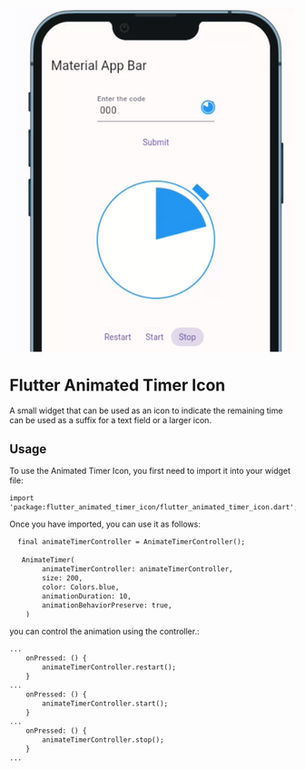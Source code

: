 ![image](example/lib/src/img/v.png)

# Flutter Animated Timer Icon
A small widget that can be used as an icon to indicate the remaining time can be used as a suffix for a text field or a larger icon.

## Usage

To use the Animated Timer Icon, you first need to import it into your widget file:

```
import 'package:flutter_animated_timer_icon/flutter_animated_timer_icon.dart';

```

Once you have imported, you can use it as follows:

```
  final animateTimerController = AnimateTimerController();

   AnimateTimer(
        animateTimerController: animateTimerController,
        size: 200,
        color: Colors.blue,
        animationDuration: 10,
        animationBehaviorPreserve: true,
    )
```

you can control the animation using the controller.:
```
...
    onPressed: () {
        animateTimerController.restart();
    }
...                 
    onPressed: () {
        animateTimerController.start();
    }
...                           
    onPressed: () {
        animateTimerController.stop();
    }
...

```